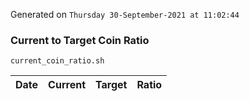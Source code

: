 Generated on `Thursday 30-September-2021 at 11:02:44`

### Current to Target Coin Ratio
`current_coin_ratio.sh`

Date|Current|Target|Ratio
---|---|---|---
